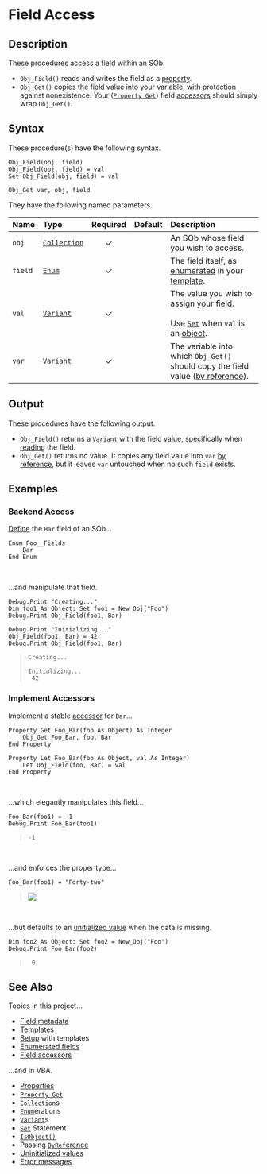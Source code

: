 # Field Access #

## Description ##

These procedures access a field within an SOb.

  - `Obj_Field()` reads and writes the field as a [property][vba_prp].
  - `Obj_Get()` copies the field value into your variable, with protection against nonexistence.  Your ([`Property Get`][vba_prp_get]) field [accessors][sob_tmp_acc] should simply wrap `Obj_Get()`.


## Syntax ##

These procedure(s) have the following syntax.

```vba
Obj_Field(obj, field)
Obj_Field(obj, field) = val
Set Obj_Field(obj, field) = val

Obj_Get var, obj, field
```

They have the following named parameters.

| Name    | Type                    | Required | Default | Description                                                                                                |
| :------ | :---------------------- | :------: | :------ | :--------------------------------------------------------------------------------------------------------- |
| `obj`   | [`Collection`][vba_clx] | ✓        |         | An SOb whose field you wish to access.                                                                     |
| `field` | [`Enum`][vba_enum]      | ✓        |         | The field itself, as [enumerated][sob_doc_tmp] in your [template][sob_tmp_enm].                            |
| `val`   | [`Variant`][vba_var]    | ✓        |         | The value you wish to assign your field.<br><br>Use [`Set`][vba_set] when `val` is an [object][vba_isobj]. |
| `var`   | `Variant`               | ✓        |         | The variable into which `Obj_Get()` should copy the field value ([by reference][vba_byref]).               |


## Output ##

These procedures have the following output.

  - `Obj_Field()` returns a [`Variant`][vba_var] with the field value, specifically when [reading][vba_prp_get] the field.
  - `Obj_Get()` returns no value.  It copies any field value into `var` [by reference][vba_byref], but it leaves `var` untouched when no such `field` exists.


## Examples ##

### Backend Access ###

[Define][vba_enum] the `Bar` field of an SOb…

```vba
Enum Foo__Fields
	Bar
End Enum
```

<br>

…and manipulate that field.

```vba
Debug.Print "Creating..."
Dim foo1 As Object: Set foo1 = New_Obj("Foo")
Debug.Print Obj_Field(foo1, Bar)

Debug.Print "Initializing..."
Obj_Field(foo1, Bar) = 42
Debug.Print Obj_Field(foo1, Bar)
```

> ```
> Creating...
> 
> Initializing...
>  42 
> ```


### Implement Accessors ###

Implement a stable [accessor][sob_tmp_acc] for `Bar`…

```vba
Property Get Foo_Bar(foo As Object) As Integer
	Obj_Get Foo_Bar, foo, Bar
End Property

Property Let Foo_Bar(foo As Object, val As Integer)
	Let Obj_Field(foo, Bar) = val
End Property
```

<br>

…which elegantly manipulates this field…

```vba
Foo_Bar(foo1) = -1
Debug.Print Foo_Bar(foo1)
```

> ```
> -1 
> ```

<br>

…and enforces the proper type…

```vba
Foo_Bar(foo1) = "Forty-two"
```

> ![][sob_acc_err]

<br>

…but defaults to an [unitialized value][vba_emp] when the data is missing.

```vba"
Dim foo2 As Object: Set foo2 = New_Obj("Foo")
Debug.Print Foo_Bar(foo2)
```

> ```
>  0 
> ```


## See Also ##

Topics in this project…

  - [Field metadata][sob_flds]
  - [Templates][sob_tmps]
  - [Setup][sob_setup] with templates
  - [Enumerated fields][sob_tmp_enm]
  - [Field accessors][sob_tmp_acc]

…and in VBA.

  - [Properties][vba_prp]
  - [`Property Get`][vba_prp_get]
  - [`Collection`][vba_clx]s
  - [`Enum`][vba_enum]erations
  - [`Variant`][vba_var]s
  - [`Set`][vba_set] Statement
  - [`IsObject()`][vba_isobj]
  - Passing [`ByRef`erence][vba_byref]
  - [Uninitialized values][vba_emp]
  - [Error messages][vba_errs]



  [vba_prp]:     https://learn.microsoft.com/office/vba/language/glossary/vbe-glossary#property
  [vba_prp_get]: https://learn.microsoft.com/office/vba/language/reference/user-interface-help/property-get-statement
  [sob_tmp_acc]: ../src/SObTemplate.bas#L171-L213
  [vba_clx]:     https://learn.microsoft.com/office/vba/language/reference/user-interface-help/collection-object
  [vba_enum]:    https://learn.microsoft.com/office/vba/language/reference/user-interface-help/enum-statement
  [sob_doc_tmp]: Setup.md#template
  [sob_tmp_enm]: ../src/SObTemplate.bas#L26-L29
  [vba_var]:     https://learn.microsoft.com/office/vba/language/reference/user-interface-help/variant-data-type
  [vba_set]:     https://learn.microsoft.com/office/vba/language/reference/user-interface-help/set-statement
  [vba_isobj]:   https://learn.microsoft.com/office/vba/language/reference/user-interface-help/isobject-function
  [vba_byref]:   https://learn.microsoft.com/dotnet/visual-basic/programming-guide/language-features/procedures/passing-arguments-by-value-and-by-reference
  [sob_acc_err]: ../med/vbe_error_13.png
  [vba_emp]:     https://learn.microsoft.com/office/vba/language/glossary/vbe-glossary#empty
  [sob_flds]:    Fields.md
  [sob_tmps]:    ../../../search?type=code&q=path:src/*Template.bas
  [sob_setup]:   Setup.md
  [vba_errs]:    https://learn.microsoft.com/office/vba/language/reference/error-messages

